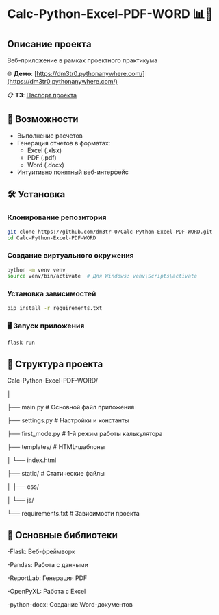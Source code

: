 # Calc-Python-Excel-PDF-WORD 📊🧮

## Описание проекта
Веб-приложение в рамках проектного практикума

🌐 **Демо**: [https://dm3tr0.pythonanywhere.com/](https://dm3tr0.pythonanywhere.com/)

📋 **ТЗ**: [Паспорт проекта](https://github.com/user-attachments/files/17063806/-17936.pdf)
  
## 🚀 Возможности
- Выполнение расчетов
- Генерация отчетов в форматах:
  - Excel (.xlsx)
  - PDF (.pdf)
  - Word (.docx)
- Интуитивно понятный веб-интерфейс

## 🛠 Установка

### Клонирование репозитория
```bash
git clone https://github.com/dm3tr-0/Calc-Python-Excel-PDF-WORD.git
cd Calc-Python-Excel-PDF-WORD 
```

### Создание виртуального окружения
```bash
python -m venv venv
source venv/bin/activate  # Для Windows: venv\Scripts\activate
```

### Установка зависимостей
```bash
pip install -r requirements.txt
```

### 🖥 Запуск приложения
```bash
flask run
```

## 📂 Структура проекта

<p>Calc-Python-Excel-PDF-WORD/</p>
<p>│</p>
<p>├── main.py              # Основной файл приложения</p>
<p>├── settings.py         # Настройки и константы</p>
<p>├── first_mode.py         # 1-й режим работы калькулятора</p>
<p>├── templates/          # HTML-шаблоны</p>
<p>│    └── index.html</p>
<p>├── static/             # Статические файлы</p>
<p>│    ├── css/</p>
<p>│    └── js/</p>
<p>└── requirements.txt    # Зависимости проекта</p>

## 🔑 Основные библиотеки
<p> -Flask: Веб-фреймворк</p>
<p> -Pandas: Работа с данными</p>
<p> -ReportLab: Генерация PDF</p>
<p> -OpenPyXL: Работа с Excel</p>
<p> -python-docx: Создание Word-документов</p>

